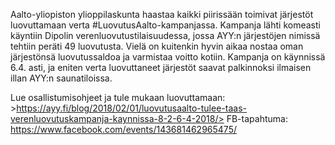 ﻿---
layout: post
title: #LuovutusAalto
date: 2018-03-01 13:10:00 +0200
language: fin
author: Viestintämestari
categories: pääuutiset muut
---
Aalto-yliopiston ylioppilaskunta haastaa kaikki piirissään toimivat järjestöt luovuttamaan verta
#LuovutusAalto-kampanjassa.
Kampanja lähti komeasti käyntiin Dipolin verenluovutustilaisuudessa, jossa AYY:n järjestöjen nimissä tehtiin peräti 49 luovutusta. Vielä on kuitenkin hyvin aikaa nostaa oman järjestönsä luovutussaldoa ja varmistaa voitto kotiin. Kampanja on käynnissä 6.4. asti, ja eniten verta luovuttaneet järjestöt saavat palkinnoksi ilmaisen illan AYY:n saunatiloissa.

Lue osallistumisohjeet ja tule mukaan luovuttamaan: >https://ayy.fi/blog/2018/02/01/luovutusaalto-tulee-taas-verenluovutuskampanja-kaynnissa-8-2-6-4-2018/>
FB-tapahtuma: <https://www.facebook.com/events/143681462965475/>